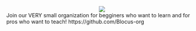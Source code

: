 <div align='center'>
  <img src='https://media.giphy.com/media/SwImQhtiNA7io/giphy.gif'>
</div>
Join our VERY small organization for begginers who want to learn and for pros who want to teach!
https://github.com/Blocus-org

